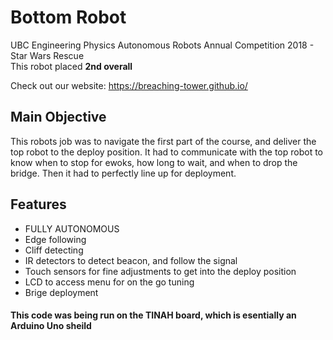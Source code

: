 # Bottom Robot #
UBC Engineering Physics Autonomous Robots Annual Competition 2018 - Star Wars Rescue <br/>
This robot placed **2nd overall** <br/>

Check out our website: https://breaching-tower.github.io/ 

## Main Objective
This robots job was to navigate the first part of the course, and deliver the top robot to the deploy position. It had to communicate with the top robot to know when to stop for ewoks, how long to wait, and when to drop the bridge. Then it had to perfectly line up for deployment.

## Features
* FULLY AUTONOMOUS
* Edge following
* Cliff detecting
* IR detectors to detect beacon, and follow the signal
* Touch sensors for fine adjustments to get into the deploy position
* LCD to access menu for on the go tuning
* Brige deployment

#### This code was being run on the TINAH board, which is esentially an Arduino Uno sheild
